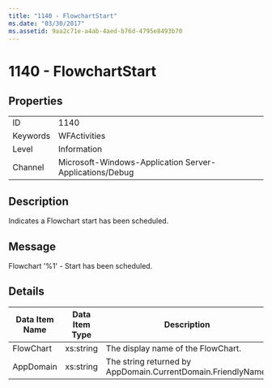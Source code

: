 ```yaml
---
title: "1140 - FlowchartStart"
ms.date: "03/30/2017"
ms.assetid: 9aa2c71e-a4ab-4aed-b76d-4795e8493b70
---
```

# 1140 - FlowchartStart
## Properties  


|||  
|-|-|  
|ID|1140|  
|Keywords|WFActivities|  
|Level|Information|  
|Channel|Microsoft-Windows-Application Server-Applications/Debug|  

## Description  
 Indicates a Flowchart start has been scheduled.  

## Message  
 Flowchart '%1' - Start has been scheduled.  

## Details  


| Data Item Name | Data Item Type |                         Description                          |
|----------------|----------------|--------------------------------------------------------------|
|   FlowChart    |   xs:string    |              The display name of the FlowChart.              |
|   AppDomain    |   xs:string    | The string returned by AppDomain.CurrentDomain.FriendlyName. |

